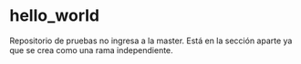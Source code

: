 # hello_world
Repositorio de pruebas
no ingresa a la master. Está en la sección aparte ya que se crea 
como una rama independiente.
